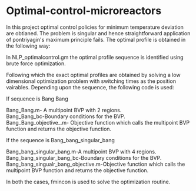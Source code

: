 # Optimal-control-microreactors
In this project optimal control policies for minimum temperature deviation are obtianed. The problem is singular and hence straightforward application of pontriyagin's maximum principle fails. The optimal profile is obtained in the following way:

In NLP_optimalcontrol.gm the optimal profile sequence is identified using brute force optimization. 

Following which the exact optimal profiles are obtained by solving a low dimensional optimization problem with switching times as the position vairables. Depending upon the sequence, the following code is used:

If sequence is Bang Bang

Bang_Bang.m- A multipoint BVP with 2 regions.  
Bang_Bang_bc-Boundary conditions for the BVP.  
Bang_Bang_objective_.m- Objective function which calls the multipoint BVP function and returns the objective function.  

If the sequence is Bang_bang_singular_bang  

Bang_bang_singular_bang.m-A multipoint BVP with 4 regions.  
Bang_bang_singular_bang_bc-Boundary conditions for the BVP.  
Bang_bang_singualr_bang_objective.m-Objective function which calls the multipoint BVP function and returns the objective function.  

In both the cases, fmincon is used to solve the optimization routine.
